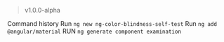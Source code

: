 
> v1.0.0-alpha

Command history
Run `ng new ng-color-blindness-self-test`
Run `ng add @angular/material` 
RUN `ng generate component examination`